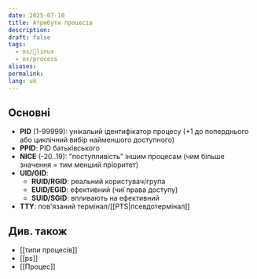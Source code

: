 ```yaml
---
date: 2025-07-10
title: Атрибути процесів
description: 
draft: false
tags:
  - os/🐧linux
  - os/process
aliases: 
permalink: 
lang: uk
---
```


## Основні

- **PID** (1-99999): унікальий ідентифікатор процесу (+1 до поперднього або циклічний вибір найменшого доступного)
- **PPID**: PID батьківського
- **NICE** (-20..19): "поступливість" іншим процесам (чим більше значення = тим менший пріоритет)
- **UID/GID**:
	- **RUID/RGID**: реальний користувач/група
	- **EUID/EGID**: ефективний (чиї права доступу)
	- **SUID/SGID**: впливають на ефективний
- **TTY**: пов'язаний термінал/[[PTS|псевдотермінал]]

## Див. також

- [[типи процесів]]
- [[ps]]
- [[Процес]]